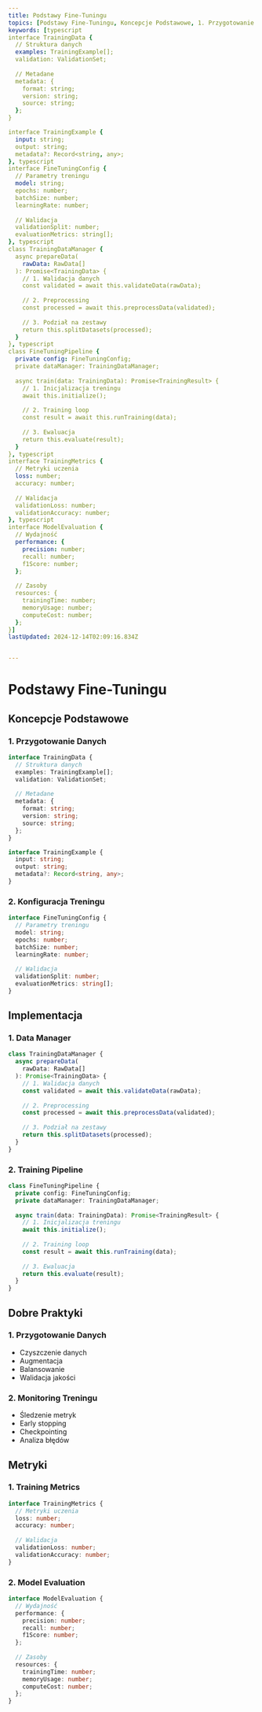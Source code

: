 ```yaml
---
title: Podstawy Fine-Tuningu
topics: [Podstawy Fine-Tuningu, Koncepcje Podstawowe, 1. Przygotowanie Danych, 2. Konfiguracja Treningu, Implementacja, 1. Data Manager, 2. Training Pipeline, Dobre Praktyki, 1. Przygotowanie Danych, 2. Monitoring Treningu, Metryki, 1. Training Metrics, 2. Model Evaluation]
keywords: [typescript
interface TrainingData {
  // Struktura danych
  examples: TrainingExample[];
  validation: ValidationSet;
  
  // Metadane
  metadata: {
    format: string;
    version: string;
    source: string;
  };
}

interface TrainingExample {
  input: string;
  output: string;
  metadata?: Record<string, any>;
}, typescript
interface FineTuningConfig {
  // Parametry treningu
  model: string;
  epochs: number;
  batchSize: number;
  learningRate: number;
  
  // Walidacja
  validationSplit: number;
  evaluationMetrics: string[];
}, typescript
class TrainingDataManager {
  async prepareData(
    rawData: RawData[]
  ): Promise<TrainingData> {
    // 1. Walidacja danych
    const validated = await this.validateData(rawData);
    
    // 2. Preprocessing
    const processed = await this.preprocessData(validated);
    
    // 3. Podział na zestawy
    return this.splitDatasets(processed);
  }
}, typescript
class FineTuningPipeline {
  private config: FineTuningConfig;
  private dataManager: TrainingDataManager;
  
  async train(data: TrainingData): Promise<TrainingResult> {
    // 1. Inicjalizacja treningu
    await this.initialize();
    
    // 2. Training loop
    const result = await this.runTraining(data);
    
    // 3. Ewaluacja
    return this.evaluate(result);
  }
}, typescript
interface TrainingMetrics {
  // Metryki uczenia
  loss: number;
  accuracy: number;
  
  // Walidacja
  validationLoss: number;
  validationAccuracy: number;
}, typescript
interface ModelEvaluation {
  // Wydajność
  performance: {
    precision: number;
    recall: number;
    f1Score: number;
  };
  
  // Zasoby
  resources: {
    trainingTime: number;
    memoryUsage: number;
    computeCost: number;
  };
}]
lastUpdated: 2024-12-14T02:09:16.834Z


---
```


# Podstawy Fine-Tuningu

## Koncepcje Podstawowe

### 1. Przygotowanie Danych
```typescript
interface TrainingData {
  // Struktura danych
  examples: TrainingExample[];
  validation: ValidationSet;
  
  // Metadane
  metadata: {
    format: string;
    version: string;
    source: string;
  };
}

interface TrainingExample {
  input: string;
  output: string;
  metadata?: Record<string, any>;
}
```

### 2. Konfiguracja Treningu
```typescript
interface FineTuningConfig {
  // Parametry treningu
  model: string;
  epochs: number;
  batchSize: number;
  learningRate: number;
  
  // Walidacja
  validationSplit: number;
  evaluationMetrics: string[];
}
```

## Implementacja

### 1. Data Manager
```typescript
class TrainingDataManager {
  async prepareData(
    rawData: RawData[]
  ): Promise<TrainingData> {
    // 1. Walidacja danych
    const validated = await this.validateData(rawData);
    
    // 2. Preprocessing
    const processed = await this.preprocessData(validated);
    
    // 3. Podział na zestawy
    return this.splitDatasets(processed);
  }
}
```

### 2. Training Pipeline
```typescript
class FineTuningPipeline {
  private config: FineTuningConfig;
  private dataManager: TrainingDataManager;
  
  async train(data: TrainingData): Promise<TrainingResult> {
    // 1. Inicjalizacja treningu
    await this.initialize();
    
    // 2. Training loop
    const result = await this.runTraining(data);
    
    // 3. Ewaluacja
    return this.evaluate(result);
  }
}
```

## Dobre Praktyki

### 1. Przygotowanie Danych
- Czyszczenie danych
- Augmentacja
- Balansowanie
- Walidacja jakości

### 2. Monitoring Treningu
- Śledzenie metryk
- Early stopping
- Checkpointing
- Analiza błędów

## Metryki

### 1. Training Metrics
```typescript
interface TrainingMetrics {
  // Metryki uczenia
  loss: number;
  accuracy: number;
  
  // Walidacja
  validationLoss: number;
  validationAccuracy: number;
}
```

### 2. Model Evaluation
```typescript
interface ModelEvaluation {
  // Wydajność
  performance: {
    precision: number;
    recall: number;
    f1Score: number;
  };
  
  // Zasoby
  resources: {
    trainingTime: number;
    memoryUsage: number;
    computeCost: number;
  };
}
``` 